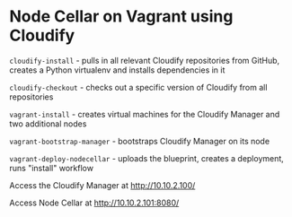 Node Cellar on Vagrant using Cloudify
=====================================

`cloudify-install` - pulls in all relevant Cloudify repositories from GitHub, creates a Python virtualenv and installs dependencies in it

`cloudify-checkout` - checks out a specific version of Cloudify from all repositories

`vagrant-install` - creates virtual machines for the Cloudify Manager and two additional nodes

`vagrant-bootstrap-manager` - bootstraps Cloudify Manager on its node

`vagrant-deploy-nodecellar` - uploads the blueprint, creates a deployment, runs "install" workflow

Access the Cloudify Manager at http://10.10.2.100/

Access Node Cellar at http://10.10.2.101:8080/
